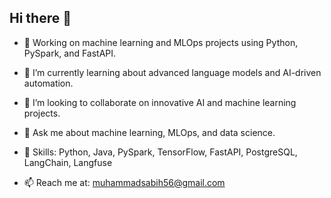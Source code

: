 ## Hi there 👋

- 🔭 Working on machine learning and MLOps projects using Python, PySpark, and FastAPI.
- 🌱 I’m currently learning about advanced language models and AI-driven automation.
- 👯 I’m looking to collaborate on innovative AI and machine learning projects.
- 💬 Ask me about machine learning, MLOps, and data science.


- 🌟 Skills: Python, Java, PySpark, TensorFlow, FastAPI, PostgreSQL, LangChain, Langfuse
- 📫 Reach me at: muhammadsabih56@gmail.com

<!--
**m-sabih/m-sabih** is a ✨ _special_ ✨ repository because its `README.md` (this file) appears on your GitHub profile.

Here are some ideas to get you started:

- 🔭 I’m currently working on ...
- 🌱 I’m currently learning ...
- 👯 I’m looking to collaborate on ...
- 🤔 I’m looking for help with ...
- 💬 Ask me about ...
- 📫 How to reach me: ...
- 😄 Pronouns: ...
- ⚡ Fun fact: ...
-->
